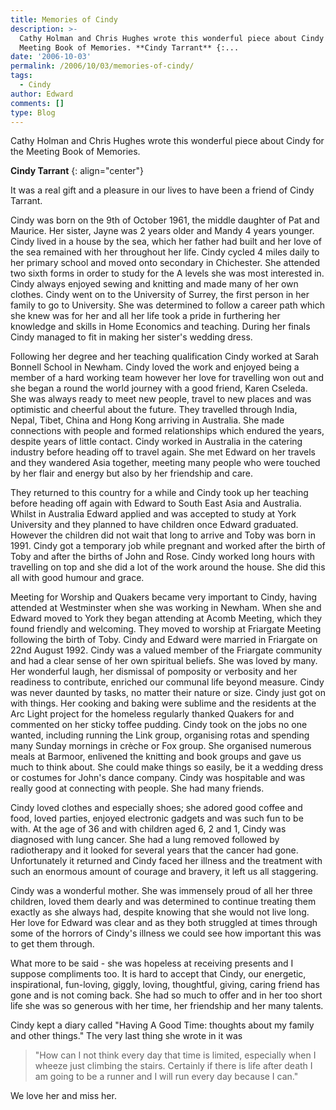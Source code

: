 ```yaml
---
title: Memories of Cindy
description: >-
  Cathy Holman and Chris Hughes wrote this wonderful piece about Cindy for the
  Meeting Book of Memories. **Cindy Tarrant** {:...
date: '2006-10-03'
permalink: /2006/10/03/memories-of-cindy/
tags:
  - Cindy
author: Edward
comments: []
type: Blog
---
```


Cathy Holman and Chris Hughes wrote this wonderful piece about Cindy for
the Meeting Book of Memories.

**Cindy Tarrant**
{: align="center"}

It was a real gift and a pleasure in our lives to have been a friend of
Cindy Tarrant.

Cindy was born on the 9th of October 1961, the middle daughter of Pat
and Maurice. Her sister, Jayne was 2 years older and Mandy 4 years
younger. Cindy lived in a house by the sea, which her father had built
and her love of the sea remained with her throughout her life. Cindy
cycled 4 miles daily to her primary school and moved onto secondary in
Chichester. She attended two sixth forms in order to study for the A
levels she was most interested in. Cindy always enjoyed sewing and
knitting and made many of her own clothes. Cindy went on to the
University of Surrey, the first person in her family to go to
University. She was determined to follow a career path which she knew
was for her and all her life took a pride in furthering her knowledge
and skills in Home Economics and teaching. During her finals Cindy
managed to fit in making her sister\'s wedding dress.

Following her degree and her teaching qualification Cindy worked at
Sarah Bonnell School in Newham. Cindy loved the work and enjoyed being a
member of a hard working team however her love for travelling won out
and she began a round the world journey with a good friend, Karen
Cseleda. She was always ready to meet new people, travel to new places
and was optimistic and cheerful about the future. They travelled through
India, Nepal, Tibet, China and Hong Kong arriving in Australia. She made
connections with people and formed relationships which endured the
years, despite years of little contact. Cindy worked in Australia in the
catering industry before heading off to travel again. She met Edward on
her travels and they wandered Asia together, meeting many people who
were touched by her flair and energy but also by her friendship and
care.

They returned to this country for a while and Cindy took up her teaching
before heading off again with Edward to South East Asia and Australia.
Whilst in Australia Edward applied and was accepted to study at York
University and they planned to have children once Edward graduated.
However the children did not wait that long to arrive and Toby was born
in 1991. Cindy got a temporary job while pregnant and worked after the
birth of Toby and after the births of John and Rose. Cindy worked long
hours with travelling on top and she did a lot of the work around the
house. She did this all with good humour and grace.

Meeting for Worship and Quakers became very important to Cindy, having
attended at Westminster when she was working in Newham. When she and
Edward moved to York they began attending at Acomb Meeting, which they
found friendly and welcoming. They moved to worship at Friargate Meeting
following the birth of Toby. Cindy and Edward were married in Friargate
on 22nd August 1992. Cindy was a valued member of the Friargate
community and had a clear sense of her own spiritual beliefs. She was
loved by many. Her wonderful laugh, her dismissal of pomposity or
verbosity and her readiness to contribute, enriched our communal life
beyond measure. Cindy was never daunted by tasks, no matter their nature
or size. Cindy just got on with things. Her cooking and baking were
sublime and the residents at the Arc Light project for the homeless
regularly thanked Quakers for and commented on her sticky toffee
pudding. Cindy took on the jobs no one wanted, including running the
Link group, organising rotas and spending many Sunday mornings in crèche
or Fox group. She organised numerous meals at Barmoor, enlivened the
knitting and book groups and gave us much to think about. She could make
things so easily, be it a wedding dress or costumes for John\'s dance
company. Cindy was hospitable and was really good at connecting with
people. She had many friends.

Cindy loved clothes and especially shoes; she adored good coffee and
food, loved parties, enjoyed electronic gadgets and was such fun to be
with. At the age of 36 and with children aged 6, 2 and 1, Cindy was
diagnosed with lung cancer. She had a lung removed followed by
radiotherapy and it looked for several years that the cancer had gone.
Unfortunately it returned and Cindy faced her illness and the treatment
with such an enormous amount of courage and bravery, it left us all
staggering.

Cindy was a wonderful mother. She was immensely proud of all her three
children, loved them dearly and was determined to continue treating them
exactly as she always had, despite knowing that she would not live long.
Her love for Edward was clear and as they both struggled at times
through some of the horrors of Cindy\'s illness we could see how
important this was to get them through.

What more to be said - she was hopeless at receiving presents and I
suppose compliments too. It is hard to accept that Cindy, our energetic,
inspirational, fun-loving, giggly, loving, thoughtful, giving, caring
friend has gone and is not coming back. She had so much to offer and in
her too short life she was so generous with her time, her friendship and
her many talents.

Cindy kept a diary called \"Having A Good Time: thoughts about my family
and other things.\" The very last thing she wrote in it was

> \"How can I not think every day that time is limited, especially when
> I wheeze just climbing the stairs. Certainly if there is life after
> death I am going to be a runner and I will run every day because I
> can.\"

We love her and miss her.

